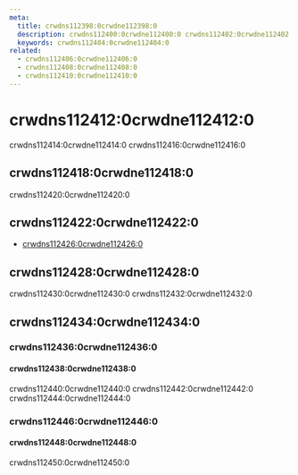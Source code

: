 ```yaml
---
meta:
  title: crwdns112398:0crwdne112398:0
  description: crwdns112400:0crwdne112400:0 crwdns112402:0crwdne112402:0
  keywords: crwdns112404:0crwdne112404:0
related:
  - crwdns112406:0crwdne112406:0
  - crwdns112408:0crwdne112408:0
  - crwdns112410:0crwdne112410:0
---
```


# crwdns112412:0crwdne112412:0

crwdns112414:0crwdne112414:0 crwdns112416:0crwdne112416:0

<entry-ad />

## crwdns112418:0crwdne112418:0

crwdns112420:0crwdne112420:0

<usage name="v-virtual-scroller" />

## crwdns112422:0crwdne112422:0

- [crwdns112426:0crwdne112426:0](crwdns112424:0crwdne112424:0)

## crwdns112428:0crwdne112428:0

<alert type="info">
  crwdns112430:0crwdne112430:0 crwdns112432:0crwdne112432:0
</alert>

## crwdns112434:0crwdne112434:0

### crwdns112436:0crwdne112436:0

#### crwdns112438:0crwdne112438:0

crwdns112440:0crwdne112440:0 crwdns112442:0crwdne112442:0 crwdns112444:0crwdne112444:0

<example file="v-virtual-scroller/prop-bench" />

### crwdns112446:0crwdne112446:0

#### crwdns112448:0crwdne112448:0

crwdns112450:0crwdne112450:0

<example file="v-virtual-scroller/misc-user-directory" />

<backmatter />

